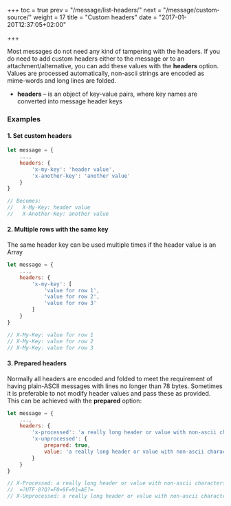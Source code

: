 +++
toc = true
prev = "/message/list-headers/"
next = "/message/custom-source/"
weight = 17
title = "Custom headers"
date = "2017-01-20T12:37:05+02:00"

+++

Most messages do not need any kind of tampering with the headers. If you do need to add custom headers either to the message or to an attachment/alternative, you can add these values with the **headers** option. Values are processed automatically, non-ascii strings are encoded as mime-words and long lines are folded.

* **headers** – is an object of key-value pairs, where key names are converted into message header keys

### Examples

#### 1\. Set custom headers

```javascript
let message = {
    ...,
    headers: {
        'x-my-key': 'header value',
        'x-another-key': 'another value'
    }
}

// Becomes:
//   X-My-Key: header value
//   X-Another-Key: another value
```

#### 2\. Multiple rows with the same key

The same header key can be used multiple times if the header value is an Array

```javascript
let message = {
    ...,
    headers: {
        'x-my-key': [
            'value for row 1',
            'value for row 2',
            'value for row 3'
        ]
    }
}

// X-My-Key: value for row 1
// X-My-Key: value for row 2
// X-My-Key: value for row 3
```

#### 3\. Prepared headers

Normally all headers are encoded and folded to meet the requirement of having plain-ASCII messages with lines no longer than 78 bytes. Sometimes it is preferable to not modify header values and pass these as provided. This can be achieved with the **prepared** option:

```javascript
let message = {
    ...,
    headers: {
        'x-processed': 'a really long header or value with non-ascii characters 👮',
        'x-unprocessed': {
            prepared: true,
            value: 'a really long header or value with non-ascii characters 👮'
        }
    }
}

// X-Processed: a really long header or value with non-ascii characters
//  =?UTF-8?Q?=F0=9F=91=AE?=
// X-Unprocessed: a really long header or value with non-ascii characters ?
```

